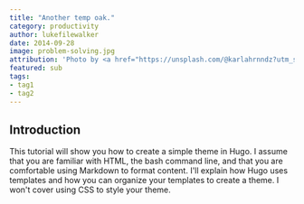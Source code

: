 ```yaml
---
title: "Another temp oak."
category: productivity
author: lukefilewalker
date: 2014-09-28
image: problem-solving.jpg
attribution: 'Photo by <a href="https://unsplash.com/@karlahrnndz?utm_source=unsplash&utm_medium=referral&utm_content=creditCopyText">Karla Hernandez</a> on <a href="https://unsplash.com/?utm_source=unsplash&utm_medium=referral&utm_content=creditCopyText">Unsplash</a>'
featured: sub
tags:
- tag1
- tag2
---
```


## Introduction

This tutorial will show you how to create a simple theme in Hugo. I assume that you are familiar with HTML, the bash command line, and that you are comfortable using Markdown to format content. I'll explain how Hugo uses templates and how you can organize your templates to create a theme. I won't cover using CSS to style your theme.

